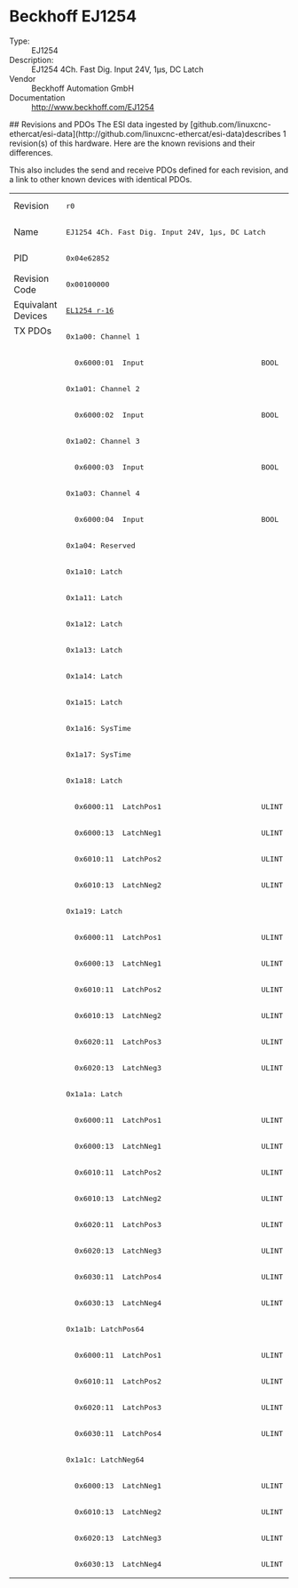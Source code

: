 #  Beckhoff EJ1254

<dl>
  <dt>Type:</dt><dd>EJ1254</dd>
  <dt>Description:</dt><dd>EJ1254 4Ch. Fast Dig. Input 24V, 1µs, DC Latch</dd>
  <dt>Vendor</dt><dd>Beckhoff Automation GmbH</dd>
  <dt>Documentation</dt><dd><a href="http://www.beckhoff.com/EJ1254">http://www.beckhoff.com/EJ1254</a></dd>
</dl>
## Revisions and PDOs
The ESI data ingested by [github.com/linuxcnc-ethercat/esi-data](http://github.com/linuxcnc-ethercat/esi-data)describes 1 revision(s) of this hardware.  Here are the known revisions and their differences.

This also includes the send and receive PDOs defined for each revision, and a link to other known devices with identical PDOs.

<table>
<tr >
<td class="first">Revision</td>
<td ><pre>r0</pre></td>
</tr>
<tr >
<td class="first">Name</td>
<td ><pre>EJ1254 4Ch. Fast Dig. Input 24V, 1µs, DC Latch</pre></td>
</tr>
<tr >
<td class="first">PID</td>
<td ><pre>0x04e62852</pre></td>
</tr>
<tr >
<td class="first">Revision Code</td>
<td ><pre>0x00100000</pre></td>
</tr>
<tr >
<td class="first">Equivalant Devices</td>
<td ><pre><a href="EL1254">EL1254 r-16</a></pre></td>
</tr>
<tr class="txpdo pdosection">
<td class="first" rowspan=48 valign=top>TX PDOs</td>
<td><pre>0x1a00: Channel 1</pre></td>
<td></td>
</tr>
<tr class="txpdo">
<td ><pre>  0x6000:01  Input                           BOOL</pre></td>
</tr>
<tr class="txpdo pdosection">
<td ><pre>0x1a01: Channel 2</pre></td>
</tr>
<tr class="txpdo">
<td ><pre>  0x6000:02  Input                           BOOL</pre></td>
</tr>
<tr class="txpdo pdosection">
<td ><pre>0x1a02: Channel 3</pre></td>
</tr>
<tr class="txpdo">
<td ><pre>  0x6000:03  Input                           BOOL</pre></td>
</tr>
<tr class="txpdo pdosection">
<td ><pre>0x1a03: Channel 4</pre></td>
</tr>
<tr class="txpdo">
<td ><pre>  0x6000:04  Input                           BOOL</pre></td>
</tr>
<tr class="txpdo pdosection">
<td ><pre>0x1a04: Reserved</pre></td>
</tr>
<tr class="txpdo pdosection">
<td ><pre>0x1a10: Latch</pre></td>
</tr>
<tr class="txpdo pdosection">
<td ><pre>0x1a11: Latch</pre></td>
</tr>
<tr class="txpdo pdosection">
<td ><pre>0x1a12: Latch</pre></td>
</tr>
<tr class="txpdo pdosection">
<td ><pre>0x1a13: Latch</pre></td>
</tr>
<tr class="txpdo pdosection">
<td ><pre>0x1a14: Latch</pre></td>
</tr>
<tr class="txpdo pdosection">
<td ><pre>0x1a15: Latch</pre></td>
</tr>
<tr class="txpdo pdosection">
<td ><pre>0x1a16: SysTime</pre></td>
</tr>
<tr class="txpdo pdosection">
<td ><pre>0x1a17: SysTime</pre></td>
</tr>
<tr class="txpdo pdosection">
<td ><pre>0x1a18: Latch</pre></td>
</tr>
<tr class="txpdo">
<td ><pre>  0x6000:11  LatchPos1                       ULINT (64 bits)</pre></td>
</tr>
<tr class="txpdo">
<td ><pre>  0x6000:13  LatchNeg1                       ULINT (64 bits)</pre></td>
</tr>
<tr class="txpdo">
<td ><pre>  0x6010:11  LatchPos2                       ULINT (64 bits)</pre></td>
</tr>
<tr class="txpdo">
<td ><pre>  0x6010:13  LatchNeg2                       ULINT (64 bits)</pre></td>
</tr>
<tr class="txpdo pdosection">
<td ><pre>0x1a19: Latch</pre></td>
</tr>
<tr class="txpdo">
<td ><pre>  0x6000:11  LatchPos1                       ULINT (64 bits)</pre></td>
</tr>
<tr class="txpdo">
<td ><pre>  0x6000:13  LatchNeg1                       ULINT (64 bits)</pre></td>
</tr>
<tr class="txpdo">
<td ><pre>  0x6010:11  LatchPos2                       ULINT (64 bits)</pre></td>
</tr>
<tr class="txpdo">
<td ><pre>  0x6010:13  LatchNeg2                       ULINT (64 bits)</pre></td>
</tr>
<tr class="txpdo">
<td ><pre>  0x6020:11  LatchPos3                       ULINT (64 bits)</pre></td>
</tr>
<tr class="txpdo">
<td ><pre>  0x6020:13  LatchNeg3                       ULINT (64 bits)</pre></td>
</tr>
<tr class="txpdo pdosection">
<td ><pre>0x1a1a: Latch</pre></td>
</tr>
<tr class="txpdo">
<td ><pre>  0x6000:11  LatchPos1                       ULINT (64 bits)</pre></td>
</tr>
<tr class="txpdo">
<td ><pre>  0x6000:13  LatchNeg1                       ULINT (64 bits)</pre></td>
</tr>
<tr class="txpdo">
<td ><pre>  0x6010:11  LatchPos2                       ULINT (64 bits)</pre></td>
</tr>
<tr class="txpdo">
<td ><pre>  0x6010:13  LatchNeg2                       ULINT (64 bits)</pre></td>
</tr>
<tr class="txpdo">
<td ><pre>  0x6020:11  LatchPos3                       ULINT (64 bits)</pre></td>
</tr>
<tr class="txpdo">
<td ><pre>  0x6020:13  LatchNeg3                       ULINT (64 bits)</pre></td>
</tr>
<tr class="txpdo">
<td ><pre>  0x6030:11  LatchPos4                       ULINT (64 bits)</pre></td>
</tr>
<tr class="txpdo">
<td ><pre>  0x6030:13  LatchNeg4                       ULINT (64 bits)</pre></td>
</tr>
<tr class="txpdo pdosection">
<td ><pre>0x1a1b: LatchPos64</pre></td>
</tr>
<tr class="txpdo">
<td ><pre>  0x6000:11  LatchPos1                       ULINT (64 bits)</pre></td>
</tr>
<tr class="txpdo">
<td ><pre>  0x6010:11  LatchPos2                       ULINT (64 bits)</pre></td>
</tr>
<tr class="txpdo">
<td ><pre>  0x6020:11  LatchPos3                       ULINT (64 bits)</pre></td>
</tr>
<tr class="txpdo">
<td ><pre>  0x6030:11  LatchPos4                       ULINT (64 bits)</pre></td>
</tr>
<tr class="txpdo pdosection">
<td ><pre>0x1a1c: LatchNeg64</pre></td>
</tr>
<tr class="txpdo">
<td ><pre>  0x6000:13  LatchNeg1                       ULINT (64 bits)</pre></td>
</tr>
<tr class="txpdo">
<td ><pre>  0x6010:13  LatchNeg2                       ULINT (64 bits)</pre></td>
</tr>
<tr class="txpdo">
<td ><pre>  0x6020:13  LatchNeg3                       ULINT (64 bits)</pre></td>
</tr>
<tr class="txpdo">
<td ><pre>  0x6030:13  LatchNeg4                       ULINT (64 bits)</pre></td>
</tr>
</table>
